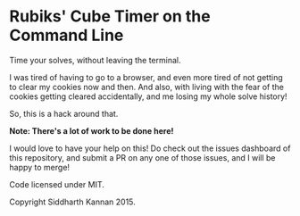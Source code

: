 # Rubiks' Cube Timer on the Command Line

Time your solves, without leaving the terminal.

I was tired of having to go to a browser, and even more tired of not getting to clear
my cookies now and then. And also, with living with the fear of the cookies getting cleared
accidentally, and me losing my whole solve history!

So, this is a hack around that. 

**Note: There's a lot of work to be done here!**

I would love to have your help on this! Do check out the issues dashboard of this repository,
and submit a PR on any one of those issues, and I will be happy to merge!

Code licensed under MIT.

Copyright Siddharth Kannan 2015.
